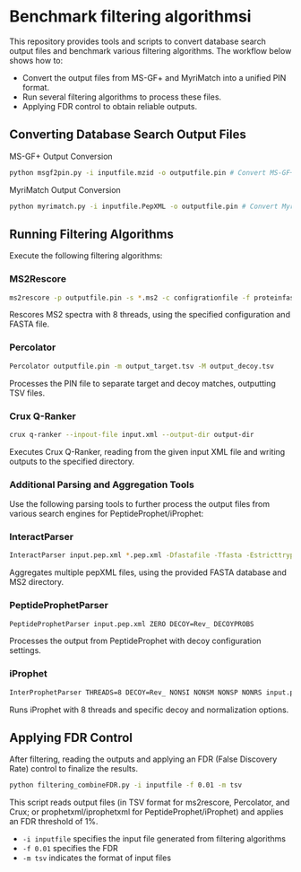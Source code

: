 # Benchmark filtering algorithmsi
This repository provides tools and scripts to convert database search output files and benchmark various filtering algorithms. The workflow below shows how to:
  * Convert the output files from MS-GF+ and MyriMatch into a unified PIN format.
  * Run several filtering algorithms to process these files.
  * Applying FDR control to obtain reliable outputs.
## Converting Database Search Output Files
MS-GF+ Output Conversion
```bash
python msgf2pin.py -i inputfile.mzid -o outputfile.pin # Convert MS-GF+ mzIdentML file to PIN format
```
MyriMatch Output Conversion
```bash
python myrimatch.py -i inputfile.PepXML -o outputfile.pin # Convert MyriMatch pepXML file to PIN format
```
## Running Filtering Algorithms
Execute the following filtering algorithms:
### MS2Rescore
```bash
ms2rescore -p outputfile.pin -s *.ms2 -c configrationfile -f proteinfastafile -n 8
```
Rescores MS2 spectra with 8 threads, using the specified configuration and FASTA file.

### Percolator
```bash 
Percolator outputfile.pin -m output_target.tsv -M output_decoy.tsv
```
Processes the PIN file to separate target and decoy matches, outputting TSV files.
### Crux Q-Ranker
```bash
crux q-ranker --inpout-file input.xml --output-dir output-dir
```
Executes Crux Q-Ranker, reading from the given input XML file and writing outputs to the specified directory.
### Additional Parsing and Aggregation Tools
Use the following parsing tools to further process the output files from various search engines for PeptideProphet/iProphet:
### InteractParser
```bash
InteractParser input.pep.xml *.pep.xml -Dfastafile -Tfasta -Estricttrypsin -a/ms2_dir/
```
Aggregates multiple pepXML files, using the provided FASTA database and MS2 directory.
### PeptideProphetParser
```bash
PeptideProphetParser input.pep.xml ZERO DECOY=Rev_ DECOYPROBS
```
Processes the output from PeptideProphet with decoy configuration settings.
### iProphet
```bash
InterProphetParser THREADS=8 DECOY=Rev_ NONSI NONSM NONSP NONRS input.pep.xml iProphet.pep.xml
```
Runs iProphet with 8 threads and specific decoy and normalization options.

## Applying FDR Control
After filtering, reading the outputs and applying an FDR (False Discovery Rate) control to finalize the results.

```bash
python filtering_combineFDR.py -i inputfile -f 0.01 -m tsv 
```
This script reads output files (in TSV format for ms2rescore, Percolator, and Crux; or prophetxml/iprophetxml for PeptideProphet/iProphet) and applies an FDR threshold of 1%.
* `-i inputfile` specifies the input file generated from filtering algorithms
* `-f 0.01` specifies the FDR
* `-m tsv` indicates the format of input files
